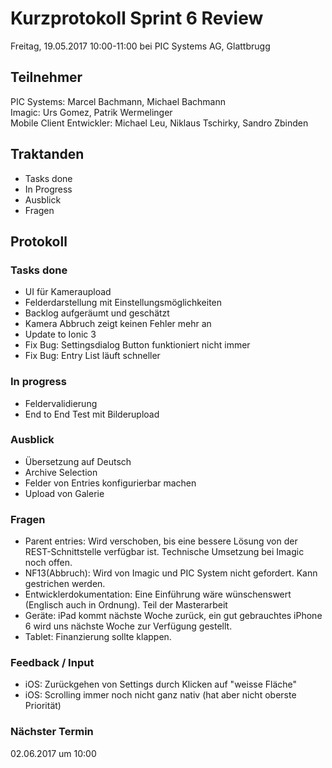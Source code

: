 # Kurzprotokoll Sprint 6 Review

Freitag, 19.05.2017 10:00-11:00 bei PIC Systems AG, Glattbrugg

## Teilnehmer

PIC Systems: Marcel Bachmann, Michael Bachmann  
Imagic: Urs Gomez, Patrik Wermelinger  
Mobile Client Entwickler: Michael Leu, Niklaus Tschirky, Sandro Zbinden

## Traktanden
- Tasks done
- In Progress
- Ausblick
- Fragen

## Protokoll

### Tasks done
- UI für Kameraupload
- Felderdarstellung mit Einstellungsmöglichkeiten
- Backlog aufgeräumt und geschätzt
- Kamera Abbruch zeigt keinen Fehler mehr an
- Update to Ionic 3
- Fix Bug: Settingsdialog Button funktioniert nicht immer
- Fix Bug: Entry List läuft schneller


### In progress
- Feldervalidierung
- End to End Test mit Bilderupload

### Ausblick
- Übersetzung auf Deutsch
- Archive Selection
- Felder von Entries konfigurierbar machen
- Upload von Galerie

### Fragen
- Parent entries: Wird verschoben, bis eine bessere Lösung von der REST-Schnittstelle verfügbar ist. Technische Umsetzung bei Imagic noch offen.
- NF13(Abbruch): Wird von Imagic und PIC System nicht gefordert. Kann gestrichen werden.
- Entwicklerdokumentation: Eine Einführung wäre wünschenswert (Englisch auch in Ordnung). Teil der Masterarbeit
- Geräte: iPad kommt nächste Woche zurück, ein gut gebrauchtes iPhone 6 wird uns nächste Woche zur Verfügung gestellt.
- Tablet: Finanzierung sollte klappen.

### Feedback / Input
- iOS: Zurückgehen von Settings durch Klicken auf "weisse Fläche"
- iOS: Scrolling immer noch nicht ganz nativ (hat aber nicht oberste Priorität)

### Nächster Termin
02.06.2017 um 10:00